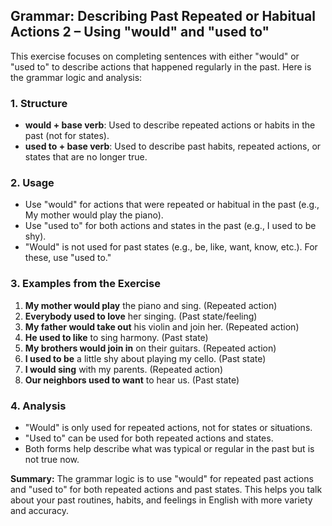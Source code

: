 ## Grammar: Describing Past Repeated or Habitual Actions 2 – Using "would" and "used to"

This exercise focuses on completing sentences with either "would" or "used to" to describe actions that happened regularly in the past. Here is the grammar logic and analysis:

### 1. Structure
- **would + base verb**: Used to describe repeated actions or habits in the past (not for states).
- **used to + base verb**: Used to describe past habits, repeated actions, or states that are no longer true.

### 2. Usage
- Use "would" for actions that were repeated or habitual in the past (e.g., My mother would play the piano).
- Use "used to" for both actions and states in the past (e.g., I used to be shy).
- "Would" is not used for past states (e.g., be, like, want, know, etc.). For these, use "used to."

### 3. Examples from the Exercise
1. **My mother would play** the piano and sing. (Repeated action)
2. **Everybody used to love** her singing. (Past state/feeling)
3. **My father would take out** his violin and join her. (Repeated action)
4. **He used to like** to sing harmony. (Past state)
5. **My brothers would join in** on their guitars. (Repeated action)
6. **I used to be** a little shy about playing my cello. (Past state)
7. **I would sing** with my parents. (Repeated action)
8. **Our neighbors used to want** to hear us. (Past state)

### 4. Analysis
- "Would" is only used for repeated actions, not for states or situations.
- "Used to" can be used for both repeated actions and states.
- Both forms help describe what was typical or regular in the past but is not true now.

**Summary:**
The grammar logic is to use "would" for repeated past actions and "used to" for both repeated actions and past states. This helps you talk about your past routines, habits, and feelings in English with more variety and accuracy.
